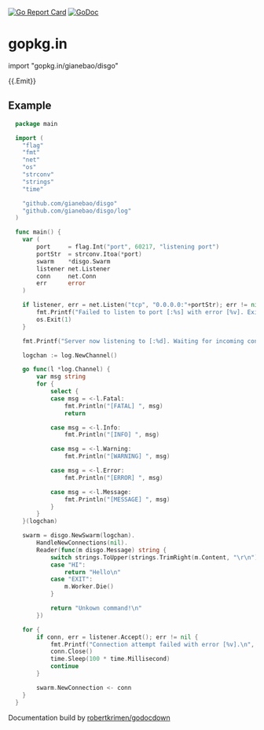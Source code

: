 [![Go Report Card](https://goreportcard.com/badge/github.com/matchmove/rest)](https://goreportcard.com/report/github.com/gianebao/disgo)
[![GoDoc](https://godoc.org/github.com/matchmove/rest?status.svg)](https://godoc.org/github.com/gianebao/disgo)

# gopkg.in

  import "gopkg.in/gianebao/disgo"

{{.Emit}}

## Example

```go
  package main

  import (
  	"flag"
  	"fmt"
  	"net"
  	"os"
  	"strconv"
  	"strings"
  	"time"

  	"github.com/gianebao/disgo"
  	"github.com/gianebao/disgo/log"
  )

  func main() {
  	var (
  		port     = flag.Int("port", 60217, "listening port")
  		portStr  = strconv.Itoa(*port)
  		swarm    *disgo.Swarm
  		listener net.Listener
  		conn     net.Conn
  		err      error
  	)

  	if listener, err = net.Listen("tcp", "0.0.0.0:"+portStr); err != nil {
  		fmt.Printf("Failed to listen to port [:%s] with error [%v]. Exit!\n", portStr, err)
  		os.Exit(1)
  	}

  	fmt.Printf("Server now listening to [:%d]. Waiting for incoming connections.\n", *port)

  	logchan := log.NewChannel()

  	go func(l *log.Channel) {
  		var msg string
  		for {
  			select {
  			case msg = <-l.Fatal:
  				fmt.Println("[FATAL] ", msg)
  				return

  			case msg = <-l.Info:
  				fmt.Println("[INFO] ", msg)

  			case msg = <-l.Warning:
  				fmt.Println("[WARNING] ", msg)

  			case msg = <-l.Error:
  				fmt.Println("[ERROR] ", msg)

  			case msg = <-l.Message:
  				fmt.Println("[MESSAGE] ", msg)
  			}
  		}
  	}(logchan)

  	swarm = disgo.NewSwarm(logchan).
  		HandleNewConnections(nil).
  		Reader(func(m disgo.Message) string {
  			switch strings.ToUpper(strings.TrimRight(m.Content, "\r\n")) {
  			case "HI":
  				return "Hello\n"
  			case "EXIT":
  				m.Worker.Die()
  			}

  			return "Unkown command!\n"
  		})

  	for {
  		if conn, err = listener.Accept(); err != nil {
  			fmt.Printf("Connection attempt failed with error [%v].\n", err)
  			conn.Close()
  			time.Sleep(100 * time.Millisecond)
  			continue
  		}

  		swarm.NewConnection <- conn
  	}
  }
```

Documentation build by [robertkrimen/godocdown](https://github.com/robertkrimen/godocdown)
